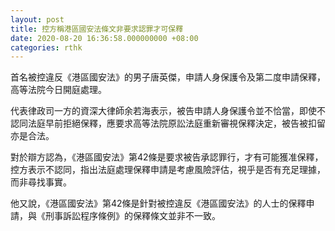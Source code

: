```yaml
---
layout: post
title: 控方稱港區國安法條文非要求認罪才可保釋
date: 2020-08-20 16:36:58.000000000 +08:00
categories: rthk
---
```


首名被控違反《港區國安法》的男子唐英傑，申請人身保護令及第二度申請保釋，高等法院今日開庭處理。

代表律政司一方的資深大律師余若海表示，被告申請人身保護令並不恰當，即使不認同法庭早前拒絕保釋，應要求高等法院原訟法庭重新審視保釋決定，被告被扣留亦是合法。

對於辯方認為，《港區國安法》第42條是要求被告承認罪行，才有可能獲准保釋，控方表示不認同，指出法庭處理保釋申請是考慮風險評估，視乎是否有充足理據，而非尋找事實。

他又說，《港區國安法》第42條是針對被控違反《港區國安法》的人士的保釋申請，與《刑事訴訟程序條例》的保釋條文並非不一致。

